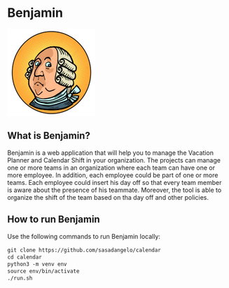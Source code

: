 # Benjamin

![Benjamin](app/static/img/benjamin-logo.png)
## What is Benjamin?

Benjamin is a web application that will help you to manage the Vacation Planner and Calendar Shift in your organization. The projects can manage one or more teams in an organization where each team can have one or more employee. In addition, each employee could be part of one or more teams. Each employee could insert his day off so that every team member is aware about the presence of his teammate. Moreover, the tool is able to organize the shift of the team based on tha day off and other policies.

## How to run Benjamin

Use the following commands to run Benjamin locally:

```
git clone https://github.com/sasadangelo/calendar
cd calendar
python3 -m venv env
source env/bin/activate
./run.sh
```
